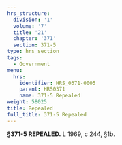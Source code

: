 ```yaml
---
hrs_structure:
  division: '1'
  volume: '7'
  title: '21'
  chapter: '371'
  section: 371-5
type: hrs_section
tags:
  - Government
menu:
  hrs:
    identifier: HRS_0371-0005
    parent: HRS0371
    name: 371-5 Repealed
weight: 58025
title: Repealed
full_title: 371-5 Repealed
---
```

**§371-5 REPEALED.** L 1969, c 244, §1b.